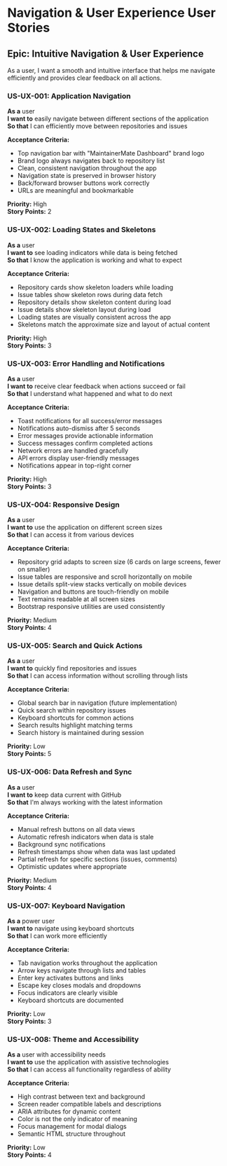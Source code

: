 # Navigation & User Experience User Stories

## Epic: Intuitive Navigation & User Experience
As a user, I want a smooth and intuitive interface that helps me navigate efficiently and provides clear feedback on all actions.

### US-UX-001: Application Navigation
**As a** user  
**I want to** easily navigate between different sections of the application  
**So that** I can efficiently move between repositories and issues  

**Acceptance Criteria:**
- Top navigation bar with "MaintainerMate Dashboard" brand logo
- Brand logo always navigates back to repository list
- Clean, consistent navigation throughout the app
- Navigation state is preserved in browser history
- Back/forward browser buttons work correctly
- URLs are meaningful and bookmarkable

**Priority:** High  
**Story Points:** 2

### US-UX-002: Loading States and Skeletons
**As a** user  
**I want to** see loading indicators while data is being fetched  
**So that** I know the application is working and what to expect  

**Acceptance Criteria:**
- Repository cards show skeleton loaders while loading
- Issue tables show skeleton rows during data fetch
- Repository details show skeleton content during load
- Issue details show skeleton layout during load
- Loading states are visually consistent across the app
- Skeletons match the approximate size and layout of actual content

**Priority:** High  
**Story Points:** 3

### US-UX-003: Error Handling and Notifications
**As a** user  
**I want to** receive clear feedback when actions succeed or fail  
**So that** I understand what happened and what to do next  

**Acceptance Criteria:**
- Toast notifications for all success/error messages
- Notifications auto-dismiss after 5 seconds
- Error messages provide actionable information
- Success messages confirm completed actions
- Network errors are handled gracefully
- API errors display user-friendly messages
- Notifications appear in top-right corner

**Priority:** High  
**Story Points:** 3

### US-UX-004: Responsive Design
**As a** user  
**I want to** use the application on different screen sizes  
**So that** I can access it from various devices  

**Acceptance Criteria:**
- Repository grid adapts to screen size (6 cards on large screens, fewer on smaller)
- Issue tables are responsive and scroll horizontally on mobile
- Issue details split-view stacks vertically on mobile devices
- Navigation and buttons are touch-friendly on mobile
- Text remains readable at all screen sizes
- Bootstrap responsive utilities are used consistently

**Priority:** Medium  
**Story Points:** 4

### US-UX-005: Search and Quick Actions
**As a** user  
**I want to** quickly find repositories and issues  
**So that** I can access information without scrolling through lists  

**Acceptance Criteria:**
- Global search bar in navigation (future implementation)
- Quick search within repository issues
- Keyboard shortcuts for common actions
- Search results highlight matching terms
- Search history is maintained during session

**Priority:** Low  
**Story Points:** 5

### US-UX-006: Data Refresh and Sync
**As a** user  
**I want to** keep data current with GitHub  
**So that** I'm always working with the latest information  

**Acceptance Criteria:**
- Manual refresh buttons on all data views
- Automatic refresh indicators when data is stale
- Background sync notifications
- Refresh timestamps show when data was last updated
- Partial refresh for specific sections (issues, comments)
- Optimistic updates where appropriate

**Priority:** Medium  
**Story Points:** 4

### US-UX-007: Keyboard Navigation
**As a** power user  
**I want to** navigate using keyboard shortcuts  
**So that** I can work more efficiently  

**Acceptance Criteria:**
- Tab navigation works throughout the application
- Arrow keys navigate through lists and tables
- Enter key activates buttons and links
- Escape key closes modals and dropdowns
- Focus indicators are clearly visible
- Keyboard shortcuts are documented

**Priority:** Low  
**Story Points:** 3

### US-UX-008: Theme and Accessibility
**As a** user with accessibility needs  
**I want to** use the application with assistive technologies  
**So that** I can access all functionality regardless of ability  

**Acceptance Criteria:**
- High contrast between text and background
- Screen reader compatible labels and descriptions
- ARIA attributes for dynamic content
- Color is not the only indicator of meaning
- Focus management for modal dialogs
- Semantic HTML structure throughout

**Priority:** Low  
**Story Points:** 4